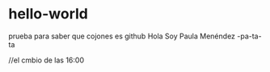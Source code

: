 # hello-world
prueba para saber que cojones es github
Hola Soy Paula Menéndez
-pa-ta-ta

//el cmbio de las 16:00

